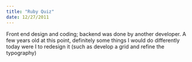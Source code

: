 ```yaml
---
title: "Ruby Quiz"
date: 12/27/2011
---
```


Front end design and coding; backend was done by another developer. A few years old at this point, definitely some things I would do differently today were I to redesign it (such as develop a grid and refine the typography)